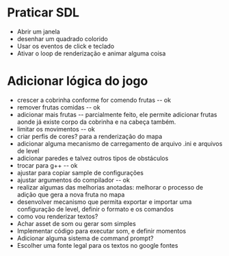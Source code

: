 # Praticar SDL

* Abrir um janela
* desenhar um quadrado colorido
* Usar os eventos de click e teclado
* Ativar o loop de renderização e animar alguma coisa

# Adicionar lógica do jogo

* crescer a cobrinha conforme for comendo frutas -- ok
* remover frutas comidas -- ok
* adicionar mais frutas -- parcialmente feito, ele permite adicionar frutas aonde já existe corpo da cobrinha e na cabeça também.
* limitar os movimentos -- ok
* criar perfis de cores? para a renderização do mapa
* adicionar alguma mecanismo de carregamento de arquivo .ini e arquivos de level
* adicionar paredes e talvez outros tipos de obstáculos
* trocar para g++ -- ok
* ajustar para copiar sample de configurações
* ajustar argumentos do compilador -- ok
* realizar algumas das melhorias anotadas: melhorar o processo de adição que gera a nova fruta no mapa
* desenvolver mecanismo que permita exportar e importar uma configuração de level, definir o formato e os comandos
* como vou renderizar textos?
* Achar asset de som ou gerar som simples
* Implementar código para executar som, e definir momentos
* Adicionar alguma sistema de command prompt?
* Escolher uma fonte legal para os textos no google fontes
